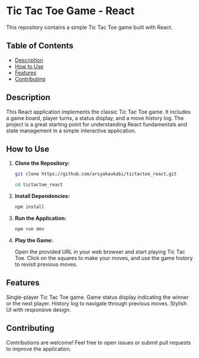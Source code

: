 # Tic Tac Toe Game - React

This repository contains a simple Tic Tac Toe game built with React.

## Table of Contents

- [Description](#description)
- [How to Use](#how-to-use)
- [Features](#features)
- [Contributing](#contributing)

## Description

This React application implements the classic Tic Tac Toe game. It includes a game board, player turns, a status display, and a move history log. The project is a great starting point for understanding React fundamentals and state management in a simple interactive application.

## How to Use

1. **Clone the Repository:**

   ```bash
   git clone https://github.com/arsyakaukabi/tictactoe_react.git

   cd tictactoe_react
   ```

2. **Install Dependencies:**
   ```bash
   npm install
   ```
3. **Run the Application:**
   ```bash
   npm run dev
   ```
4. **Play the Game:**

   Open the provided URL in your web browser and start playing Tic Tac Toe. Click on the squares to make your moves, and use the game history to revisit previous moves.

## Features

Single-player Tic Tac Toe game.
Game status display indicating the winner or the next player.
History log to navigate through previous moves.
Stylish UI with responsive design.

## Contributing

Contributions are welcome! Feel free to open issues or submit pull requests to improve the application.
